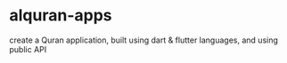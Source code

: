 # alquran-apps

create a Quran application, built using dart & flutter languages, and using public API
